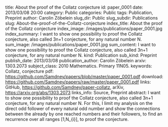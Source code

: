 title:      		About the proof of the Collatz conjecture
id:                 paper_0001
date:       		2013/03/08 20:00
category:		    Public
categories:		    Public
tags:       		Publication, Preprint
author:     		Carolin Zöbelein
slug_dir:           Public
slug_subdir:        Publications
slug:       		About-the-proof-of-the-Collatz-conjecture
index_title:		About the proof of the Collatz conjecture
index_image:        /images/publications/paper_0001.jpg
index_summary:		I want to show one possibility to proof the Collatz conjecture, also called 3n+1 conjecture, for any natural number N.
sum_image:			/images/publications/paper_0001.jpg
sum_content:		I want to show one possibility to proof the Collatz conjecture, also called 3n+1 conjecture, for any natural number N.
kind:               Publication
sub_kind:           Preprint
publish_date:       2013/03/08
publication_author: Carolin Zöbelein
arxiv:              1303.2073
subject_class:      2010 Mathematics. Primary 11N05.
keywords:           Collatz, conjecture
pdf:                https://github.com/Samdney/papers/blob/master/paper_0001.pdf
download:           https://github.com/Samdney/papers/raw/master/paper_0001.pdf
links:              GitHub, https://github.com/Samdney/paper-collatz, arXiv, https://arxiv.org/abs/1303.2073
links_info:         Source, Preprint
abstract:           I want to show one possibility to proof the Collatz conjecture, also called 3n+1 conjecture, for any natural number N. For this, I limit my analysis on the direct odd follower of every natural odd number and show the connections between the already by one reached numbers and their followers, to find an recurrence over all ranges [1,N_{i}], to proof the conjecture.


